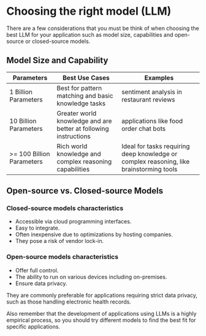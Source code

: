 # Choosing the right model (LLM)

There are a few considerations that you must be think of when choosing the best LLM for your application such as model size, capabilities and open-source or closed-source models.

## Model Size and Capability

| Parameters                | Best Use Cases                                                   | Examples                                 |
| ------------------------- | ---------------------------------------------------------------- | ---------------------------------------- |
| 1 Billion Parameters      | Best for pattern matching and basic knowledge tasks              | sentiment analysis in restaurant reviews |
| 10 Billion Parameters     | Greater world knowledge and are better at following instructions | applications like food order chat bots   |
| >= 100 Billion Parameters | Rich world knowledge and complex reasoning capabilities          | Ideal for tasks requiring deep knowledge or complex reasoning, like brainstorming tools |

## Open-source vs. Closed-source Models

### Closed-source models characteristics

- Accessible via cloud programming interfaces.
- Easy to integrate.
- Often inexpensive due to optimizations by hosting companies. 
- They pose a risk of vendor lock-in.

### Open-source models characteristics

- Offer full control.
- The ability to run on various devices including on-premises.
- Ensure data privacy. 

They are commonly preferable for applications requiring strict data privacy, such as those handling electronic health records.

Also remember that the development of applications using LLMs is a highly empirical process, so you should try different models to find the best fit for specific applications.